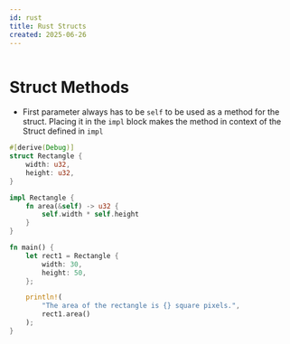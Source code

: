 ```yaml
---
id: rust
title: Rust Structs
created: 2025-06-26
---
```



```table-of-contents
```

# Struct Methods

- First parameter always has to be `self` to be used as a method for the struct. Placing it in the `impl` block makes the method in context of the Struct defined in `impl`
```rust
#[derive(Debug)]
struct Rectangle {
    width: u32,
    height: u32,
}

impl Rectangle {
    fn area(&self) -> u32 {
        self.width * self.height
    }
}

fn main() {
    let rect1 = Rectangle {
        width: 30,
        height: 50,
    };

    println!(
        "The area of the rectangle is {} square pixels.",
        rect1.area()
    );
}
```
